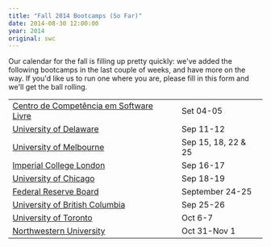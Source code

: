 ```yaml
---
title: "Fall 2014 Bootcamps (So Far)"
date: 2014-08-30 12:00:00
year: 2014
original: swc
---
```

<p>
  Our calendar for the fall is filling up pretty quickly:
  we've added the following bootcamps in the last couple of weeks,
  and have more on the way.
  If you'd like us to run one where you are,
  please fill in this form
  and we'll get the ball rolling.
</p>
<table class="table table-striped">
  <tr>
    <td class="link"><a href="http://r-gaia-cs.github.io/2014-09-04-ccsl/">Centro de Compet&ecirc;ncia em Software Livre</a></td>
    <td class="date">Set 04-05</td>
  </tr>
  <tr>
    <td class="link"><a href="http://jrherr.github.io/2014-09-11-udel/">University of Delaware</a></td>
    <td class="date">Sep 11-12</td>
  </tr>
  <tr>
    <td class="link"><a href="http://resbaz.github.io/2014-09-15-unimelb/">University of Melbourne</a></td>
    <td class="date">Sep 15, 18, 22 & 25</td>
  </tr>
  <tr>
    <td class="link"><a href="http://hpcarcher.github.io/2014-09-16-imperial/">Imperial College London</a></td>
    <td class="date">Sep 16-17</td>
  </tr>
  <tr>
    <td class="link"><a href="http://jdblischak.github.io/2014-09-18-chicago/">University of Chicago</a></td>
    <td class="date">Sep 18-19</td>
  </tr>
  <tr>
    <td class="link"><a href="http://chendaniely.github.io/2014-09-24-frb/">Federal Reserve Board</a></td>
    <td class="date">September 24-25</td>
  </tr>
  <tr>
    <td class="link"><a href="http://douglatornell.github.io/2014-09-25-ubc/">University of British Columbia</a></td>
    <td class="date">Sep 25-26</td>
  </tr>
  <tr>
    <td class="link"><a href="http://swcarpentry.github.io/2014-10-06-toronto/">University of Toronto</a></td>
    <td class="date">Oct 6-7</td>
  </tr>
  <tr>
    <td class="link"><a href="http://karthik.github.io/2014-10-30-nw/">Northwestern University</a></td>
    <td class="date">Oct 31-Nov 1</td>
  </tr>
</table>
